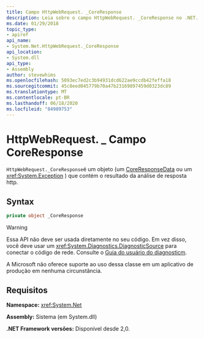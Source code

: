 ```yaml
---
title: Campo HttpWebRequest. _CoreResponse
description: Leia sobre o campo HttpWebRequest. _CoreResponse no .NET. Esse campo é um objeto CoreResponseData ou Exception que contém o resultado da análise de resposta HTTP.
ms.date: 01/29/2018
topic_type:
- apiref
api_name:
- System.Net.HttpWebRequest._CoreResponse
api_location:
- System.dll
api_type:
- Assembly
author: stevewhims
ms.openlocfilehash: 5093ec7ed2c3b94931dcd622ae9ccdb42feffa18
ms.sourcegitcommit: 45c8eed045779b70a47b23169897459d0323dc89
ms.translationtype: MT
ms.contentlocale: pt-BR
ms.lasthandoff: 06/18/2020
ms.locfileid: "84989753"
---
```

# <a name="httpwebrequest_coreresponse-field"></a>HttpWebRequest. \_ Campo CoreResponse

`HttpWebRequest._CoreResponse`é um objeto (um [CoreResponseData](coreresponsedata.md) ou um <xref:System.Exception> ) que contém o resultado da análise de resposta http.

## <a name="syntax"></a>Syntax
  
```csharp
private object _CoreResponse
```

> [!WARNING]
> Essa API não deve ser usada diretamente no seu código. Em vez disso, você deve usar um <xref:System.Diagnostics.DiagnosticSource> para conectar o código de rede. Consulte o [Guia do usuário do diagnosticm](https://github.com/dotnet/runtime/blob/master/src/libraries/System.Diagnostics.DiagnosticSource/src/DiagnosticSourceUsersGuide.md).
>
> A Microsoft não oferece suporte ao uso dessa classe em um aplicativo de produção em nenhuma circunstância.

## <a name="requirements"></a>Requisitos

**Namespace:** <xref:System.Net>

**Assembly:** Sistema (em System.dll)

**.NET Framework versões:** Disponível desde 2,0.
